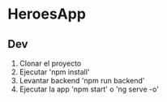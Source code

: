 # HeroesApp

## Dev

1. Clonar el proyecto
2. Ejecutar 'npm install'
3. Levantar backend 'npm run backend'
4. Ejecutar la app 'npm start' o 'ng serve -o'
